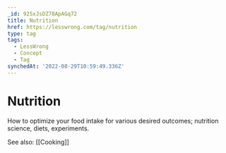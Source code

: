 ```yaml
---
_id: 92SxJsDZ78ApAGq72
title: Nutrition
href: https://lesswrong.com/tag/nutrition
type: tag
tags:
  - LessWrong
  - Concept
  - Tag
synchedAt: '2022-08-29T10:59:49.336Z'
---
```

# Nutrition

How to optimize your food intake for various desired outcomes; nutrition science, diets, experiments.

See also: [[Cooking]]